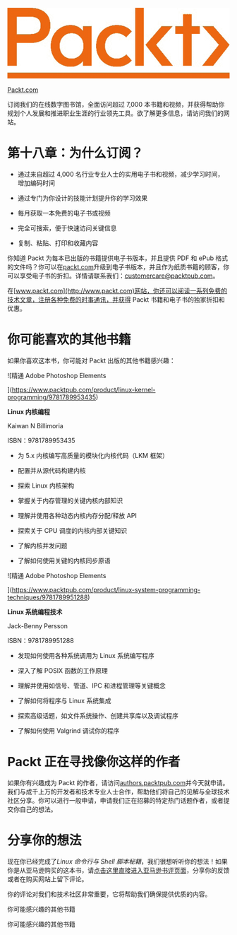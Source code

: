 ![](img/Image87523.jpg)

[Packt.com](http://Packt.com)

订阅我们的在线数字图书馆，全面访问超过 7,000 本书籍和视频，并获得帮助你规划个人发展和推进职业生涯的行业领先工具。欲了解更多信息，请访问我们的网站。

# 第十八章：为什么订阅？

+   通过来自超过 4,000 名行业专业人士的实用电子书和视频，减少学习时间，增加编码时间

+   通过专门为你设计的技能计划提升你的学习效果

+   每月获取一本免费的电子书或视频

+   完全可搜索，便于快速访问关键信息

+   复制、粘贴、打印和收藏内容

你知道 Packt 为每本已出版的书籍提供电子书版本，并且提供 PDF 和 ePub 格式的文件吗？你可以在[packt.com](http://packt.com)升级到电子书版本，并且作为纸质书籍的顾客，你可以享受电子书的折扣。详情请联系我们：customercare@packtpub.com。

在[www.packt.com](http://www.packt.com)网站，你还可以阅读一系列免费的技术文章，注册各种免费的时事通讯，并获得 Packt 书籍和电子书的独家折扣和优惠。

# 你可能喜欢的其他书籍

如果你喜欢这本书，你可能对 Packt 出版的其他书籍感兴趣：

![精通 Adobe Photoshop Elements

](https://www.packtpub.com/product/linux-kernel-programming/9781789953435)

**Linux 内核编程**

Kaiwan N Billimoria

ISBN：9781789953435

+   为 5.x 内核编写高质量的模块化内核代码（LKM 框架）

+   配置并从源代码构建内核

+   探索 Linux 内核架构

+   掌握关于内存管理的关键内核内部知识

+   理解并使用各种动态内核内存分配/释放 API

+   探索关于 CPU 调度的内核内部关键知识

+   了解内核并发问题

+   了解如何使用关键的内核同步原语

![精通 Adobe Photoshop Elements

](https://www.packtpub.com/product/linux-system-programming-techniques/9781789951288)

**Linux 系统编程技术**

Jack-Benny Persson

ISBN：9781789951288

+   发现如何使用各种系统调用为 Linux 系统编写程序

+   深入了解 POSIX 函数的工作原理

+   理解并使用如信号、管道、IPC 和进程管理等关键概念

+   了解如何将程序与 Linux 系统集成

+   探索高级话题，如文件系统操作、创建共享库以及调试程序

+   了解如何使用 Valgrind 调试你的程序

# Packt 正在寻找像你这样的作者

如果你有兴趣成为 Packt 的作者，请访问[authors.packtpub.com](http://authors.packtpub.com)并今天就申请。我们与成千上万的开发者和技术专业人士合作，帮助他们将自己的见解与全球技术社区分享。你可以进行一般申请，申请我们正在招募的特定热门话题作者，或者提交你自己的想法。

# 分享你的想法

现在你已经完成了*Linux 命令行与 Shell 脚本秘籍*，我们很想听听你的想法！如果你是从亚马逊购买的这本书，请[点击这里直接进入亚马逊书评页面](https://packt.link/r/1-800-20519-8)，分享你的反馈或者在购买网站上留下评论。

你的评论对我们和技术社区非常重要，它将帮助我们确保提供优质的内容。

你可能感兴趣的其他书籍

你可能感兴趣的其他书籍
